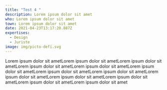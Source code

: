 ```yaml
---
title: "Test 4 "
description: Lorem ipsum dolor sit amet
who: Lorem ipsum dolor sit amet
town: Lorem ipsum dolor sit amet
date: 2021-04-23T13:17:20.887Z
expertises:
  - Design
  - Juriste
image: img/picto-defi.svg
---
```

Lorem ipsum dolor sit ametLorem ipsum dolor sit ametLorem ipsum dolor sit ametLorem ipsum dolor sit ametLorem ipsum dolor sit ametLorem ipsum dolor sit ametLorem ipsum dolor sit ametLorem ipsum dolor sit ametLorem ipsum dolor sit ametLorem ipsum dolor sit ametLorem ipsum dolor sit ametLorem ipsum dolor sit ametLorem ipsum dolor sit amet
